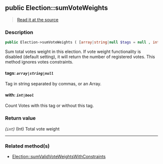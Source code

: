 ## public Election::sumVoteWeights

> [Read it at the source](https://github.com/julien-boudry/Condorcet/blob/master/src/ElectionProcess/VotesProcess.php#L81)

### Description    

```php
public Election->sumVoteWeights ( [array|string|null $tags = null , int|bool $with = true] ): int
```

Sum total votes weight in this election. If vote weight functionality is disabled (default setting), it will return the number of registered votes. This method ignores votes constraints.
    

#### **tags:** *`array|string|null`*   
Tag in string separated by commas, or an Array.    


#### **with:** *`int|bool`*   
Count Votes with this tag or without this tag.    


### Return value   

*(`int`)* (Int) Total vote weight


---------------------------------------

### Related method(s)      

* [Election::sumValidVoteWeightsWithConstraints](/Docs/api-reference/Election%20Class/Election--sumValidVoteWeightsWithConstraints.md)    
